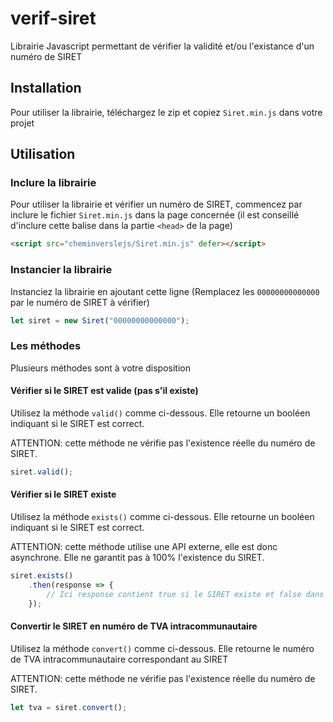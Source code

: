 # verif-siret
Librairie Javascript permettant de vérifier la validité et/ou l'existance d'un numéro de SIRET

## Installation
Pour utiliser la librairie, téléchargez le zip et copiez `Siret.min.js` dans votre projet

## Utilisation
### Inclure la librairie
Pour utiliser la librairie et vérifier un numéro de SIRET, commencez par inclure le fichier `Siret.min.js` dans la page concernée (il est conseillé d'inclure cette balise dans la partie `<head>` de la page)
```html
<script src="cheminverslejs/Siret.min.js" defer></script>
```
### Instancier la librairie
Instanciez la librairie en ajoutant cette ligne (Remplacez les `00000000000000` par le numéro de SIRET à vérifier)
```javascript
let siret = new Siret("00000000000000");
```
### Les méthodes
Plusieurs méthodes sont à votre disposition
#### Vérifier si le SIRET est valide (pas s'il existe)
Utilisez la méthode `valid()` comme ci-dessous. Elle retourne un booléen indiquant si le SIRET est correct.

ATTENTION: cette méthode ne vérifie pas l'existence réelle du numéro de SIRET.
```javascript
siret.valid();
```
#### Vérifier si le SIRET existe
Utilisez la méthode `exists()` comme ci-dessous. Elle retourne un booléen indiquant si le SIRET est correct.

ATTENTION: cette méthode utilise une API externe, elle est donc asynchrone. Elle ne garantit pas à 100% l'existence du SIRET.
```javascript
siret.exists()
    .then(response => {
        // Ici response contient true si le SIRET existe et false dans le cas contraire
    });
```
#### Convertir le SIRET en numéro de TVA intracommunautaire
Utilisez la méthode `convert()` comme ci-dessous. Elle retourne le numéro de TVA intracommunautaire correspondant au SIRET

ATTENTION: cette méthode ne vérifie pas l'existence réelle du numéro de SIRET.
```javascript
let tva = siret.convert();
```

